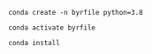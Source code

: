 
```
conda create -n byrfile python=3.8
```

```
conda activate byrfile
```

```
conda install 
```
